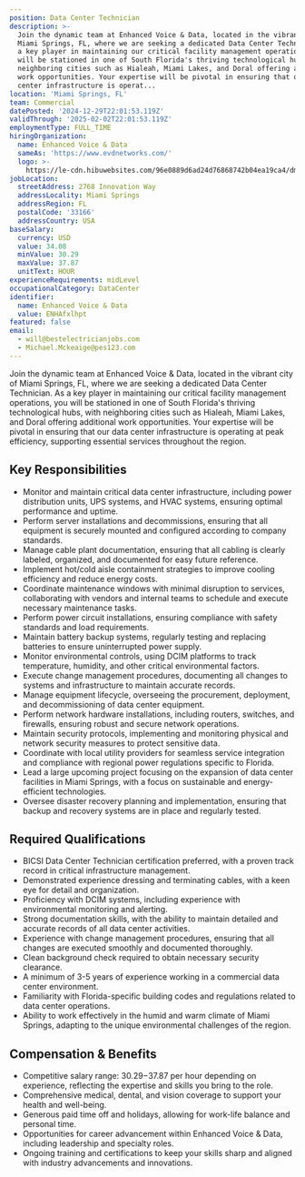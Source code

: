 ```yaml
---
position: Data Center Technician
description: >-
  Join the dynamic team at Enhanced Voice & Data, located in the vibrant city of
  Miami Springs, FL, where we are seeking a dedicated Data Center Technician. As
  a key player in maintaining our critical facility management operations, you
  will be stationed in one of South Florida's thriving technological hubs, with
  neighboring cities such as Hialeah, Miami Lakes, and Doral offering additional
  work opportunities. Your expertise will be pivotal in ensuring that our data
  center infrastructure is operat...
location: 'Miami Springs, FL'
team: Commercial
datePosted: '2024-12-29T22:01:53.119Z'
validThrough: '2025-02-02T22:01:53.119Z'
employmentType: FULL_TIME
hiringOrganization:
  name: Enhanced Voice & Data
  sameAs: 'https://www.evdnetworks.com/'
  logo: >-
    https://le-cdn.hibuwebsites.com/96e0889d6ad24d76868742b04ea19ca4/dms3rep/multi/opt/enhanced-voice-and-data-networks-logo-530w.jpg
jobLocation:
  streetAddress: 2768 Innovation Way
  addressLocality: Miami Springs
  addressRegion: FL
  postalCode: '33166'
  addressCountry: USA
baseSalary:
  currency: USD
  value: 34.08
  minValue: 30.29
  maxValue: 37.87
  unitText: HOUR
experienceRequirements: midLevel
occupationalCategory: DataCenter
identifier:
  name: Enhanced Voice & Data
  value: ENHAfxlhpt
featured: false
email:
  - will@bestelectricianjobs.com
  - Michael.Mckeaige@pes123.com
---
```




Join the dynamic team at Enhanced Voice & Data, located in the vibrant city of Miami Springs, FL, where we are seeking a dedicated Data Center Technician. As a key player in maintaining our critical facility management operations, you will be stationed in one of South Florida's thriving technological hubs, with neighboring cities such as Hialeah, Miami Lakes, and Doral offering additional work opportunities. Your expertise will be pivotal in ensuring that our data center infrastructure is operating at peak efficiency, supporting essential services throughout the region. 

## Key Responsibilities

- Monitor and maintain critical data center infrastructure, including power distribution units, UPS systems, and HVAC systems, ensuring optimal performance and uptime.
- Perform server installations and decommissions, ensuring that all equipment is securely mounted and configured according to company standards.
- Manage cable plant documentation, ensuring that all cabling is clearly labeled, organized, and documented for easy future reference.
- Implement hot/cold aisle containment strategies to improve cooling efficiency and reduce energy costs.
- Coordinate maintenance windows with minimal disruption to services, collaborating with vendors and internal teams to schedule and execute necessary maintenance tasks.
- Perform power circuit installations, ensuring compliance with safety standards and load requirements.
- Maintain battery backup systems, regularly testing and replacing batteries to ensure uninterrupted power supply.
- Monitor environmental controls, using DCIM platforms to track temperature, humidity, and other critical environmental factors.
- Execute change management procedures, documenting all changes to systems and infrastructure to maintain accurate records.
- Manage equipment lifecycle, overseeing the procurement, deployment, and decommissioning of data center equipment.
- Perform network hardware installations, including routers, switches, and firewalls, ensuring robust and secure network operations.
- Maintain security protocols, implementing and monitoring physical and network security measures to protect sensitive data.
- Coordinate with local utility providers for seamless service integration and compliance with regional power regulations specific to Florida.
- Lead a large upcoming project focusing on the expansion of data center facilities in Miami Springs, with a focus on sustainable and energy-efficient technologies.
- Oversee disaster recovery planning and implementation, ensuring that backup and recovery systems are in place and regularly tested.

## Required Qualifications

- BICSI Data Center Technician certification preferred, with a proven track record in critical infrastructure management.
- Demonstrated experience dressing and terminating cables, with a keen eye for detail and organization.
- Proficiency with DCIM systems, including experience with environmental monitoring and alerting.
- Strong documentation skills, with the ability to maintain detailed and accurate records of all data center activities.
- Experience with change management procedures, ensuring that all changes are executed smoothly and documented thoroughly.
- Clean background check required to obtain necessary security clearance.
- A minimum of 3-5 years of experience working in a commercial data center environment.
- Familiarity with Florida-specific building codes and regulations related to data center operations.
- Ability to work effectively in the humid and warm climate of Miami Springs, adapting to the unique environmental challenges of the region.

## Compensation & Benefits

- Competitive salary range: $30.29-$37.87 per hour depending on experience, reflecting the expertise and skills you bring to the role.
- Comprehensive medical, dental, and vision coverage to support your health and well-being.
- Generous paid time off and holidays, allowing for work-life balance and personal time.
- Opportunities for career advancement within Enhanced Voice & Data, including leadership and specialty roles.
- Ongoing training and certifications to keep your skills sharp and aligned with industry advancements and innovations.